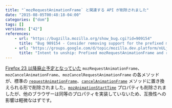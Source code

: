 ```yaml
---
title: "`mozRequestAnimationFrame` と関連する API が削除されました"
date: "2015-08-05T00:48:18-04:00"
categories: ["dom"]
tags: []
versions: ["42"]
references:
    - url: "https://bugzilla.mozilla.org/show_bug.cgi?id=909154"
      title: "Bug 909154 - Consider removing support for the prefixed mozRequestAnimationFrame"
    - url: "https://groups.google.com/d/topic/mozilla.dev.platform/nULjUn_Zg1w/discussion"
      title: "Intent to unship: Prefixed mozRequestAnimationFrame and related APIs (mozAnimationStartTime, mozCancelAnimationFrame)"
---
```

[Firefox 23 以降廃止予定となっていた](https://www.fxsitecompat.com/ja/docs/2013/requestanimationframe-and-cancelanimationframe-have-been-unprefixed/) `mozRequestAnimationFrame`、`mozCancelAnimationFrame`、`mozCancelRequestAnimationFrame` の各メソッドが、標準の [`requestAnimationFrame`](https://developer.mozilla.org/docs/Web/API/Window/requestAnimationFrame)、[`cancelAnimationFrame`](https://developer.mozilla.org/docs/Web/API/Window/cancelAnimationFrame) メソッドに置き換えられる形で削除されました。[`mozAnimationStartTime`](https://developer.mozilla.org/docs/Web/API/Window/mozAnimationStartTime) プロパティも削除されましたが、他のブラウザーは同等のプロパティを実装していないため、互換性への影響は軽微なはずです。
